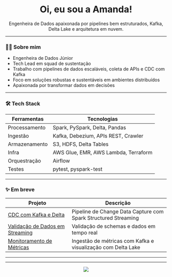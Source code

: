 <h1 align="center">Oi, eu sou a Amanda!</h1>

<p align="center">
Engenheira de Dados apaixonada por pipelines bem estruturados, Kafka, Delta Lake e arquitetura em nuvem.
</p>

---

### :woman_technologist: Sobre mim

- Engenheira de Dados Júnior  
- Tech Lead em squad de sustentação  
- Trabalho com pipelines de dados escaláveis, coleta de APIs e CDC com Kafka  
- Foco em soluções robustas e sustentáveis em ambientes distribuídos  
- Apaixonada por transformar dados em decisões

---

### :hammer_and_wrench: Tech Stack

| Ferramentas  | Tecnologias |
|--------------|-------------|
| Processamento | Spark, PySpark, Delta, Pandas |
| Ingestão      | Kafka, Debezium, APIs REST, Crawler |
| Armazenamento | S3, HDFS, Delta Tables |
| Infra         | AWS Glue, EMR, AWS Lambda, Terraform |
| Orquestração  | Airflow |
| Testes        | pytest, pyspark-test |

---

### :sparkles: Em breve

| Projeto | Descrição |
|--------|-----------|
| [CDC com Kafka e Delta](https://github.com/seuusuario/cdc-kafka-delta) | Pipeline de Change Data Capture com Spark Structured Streaming |
| [Validação de Dados em Streaming](https://github.com/seuusuario/validacao-streaming) | Validação de schemas e dados em tempo real |
| [Monitoramento de Métricas](https://github.com/seuusuario/monitoramento-kafka) | Ingestão de métricas com Kafka e visualização com Delta Lake |

---




---

<p align="center">
  <img src="https://github-readme-stats.vercel.app/api?username=Amanda-FG&show_icons=true&theme=default" />
</p>